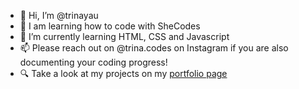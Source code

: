 - 👋 Hi, I’m @trinayau
- 👀 I am learning how to code with SheCodes
- 🌱 I’m currently learning HTML, CSS and Javascript
- 📫 Please reach out on @trina.codes on Instagram if you are also documenting your coding progress!
- 🔍 Take a look at my projects on my [portfolio page](https://trina-yau.netlify.app/)

<!---
trinayau/trinayau is a ✨ special ✨ repository because its `README.md` (this file) appears on your GitHub profile.
You can click the Preview link to take a look at your changes.
--->
